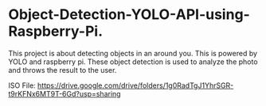 # Object-Detection-YOLO-API-using-Raspberry-Pi.

This project is about detecting objects in an around you. This is powered by YOLO and raspberry pi. These object detection is used to analyze the photo and throws the result to the user.

ISO File:
https://drive.google.com/drive/folders/1g0RadTgJ1YhrSGR-t9rKFNx6MT9T-6Gd?usp=sharing
